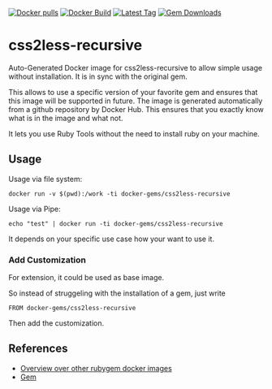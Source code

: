 [![Docker pulls](https://img.shields.io/docker/pulls/rubygem/css2less-recursive.svg)](https://hub.docker.com/r/rubygem/css2less-recursive/)
[![Docker Build](https://img.shields.io/docker/automated/rubygem/css2less-recursive.svg)](https://hub.docker.com/r/rubygem/css2less-recursive/)
[![Latest Tag](https://img.shields.io/github/tag/docker-rubygem/css2less-recursive.svg)](https://hub.docker.com/r/rubygem/css2less-recursive/)
[![Gem Downloads](https://img.shields.io/gem/dt/css2less-recursive.svg)](https://rubygems.org/gems/css2less-recursive/)
# css2less-recursive

Auto-Generated Docker image for css2less-recursive to allow simple usage without installation.
It is in sync with the original gem.

This allows to use a specific version of your favorite gem and ensures that this image will be supported in future.
The image is generated automatically from a github repository by Docker Hub.
This ensures that you exactly know what is in the image and what not.

It lets you use Ruby Tools without the need to install ruby on your machine.

## Usage

Usage via file system:

`docker run -v $(pwd):/work -ti docker-gems/css2less-recursive`

Usage via Pipe:

`echo "test" | docker run -ti docker-gems/css2less-recursive`

It depends on your specific use case how your want to use it.

### Add Customization

For extension, it could be used as base image.

So instead of struggeling with the installation of a gem, just write

`FROM docker-gems/css2less-recursive`

Then add the customization.

## References

 - [Overview over other rubygem docker images](https://github.com/thinkbot/docker-rubygem)
 - [Gem](https://rubygems.org/gems/css2less-recursive/)
